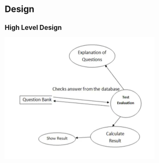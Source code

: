 # Design

## High Level Design 

![HLD](https://github.com/TejasPatil-9/Blackjack/blob/185b32ac0e43ee94e75f63b4867a17d78c15f647/2_Architecture/level%20diagram.PNG)

